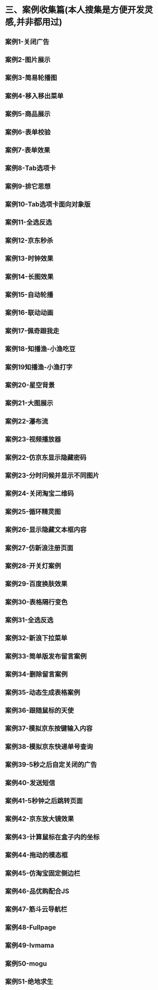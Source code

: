 # 三、案例收集篇(本人搜集是方便开发灵感,并非都用过)

## 	案例1-关闭广告

## 	案例2-图片展示

## 	案例3-简易轮播图

## 	案例4-移入移出菜单

## 	案例5-商品展示

## 	案例6-表单校验

## 	案例7-表单效果

## 	案例8-Tab选项卡

## 	案例9-排它思想

## 	案例10-Tab选项卡面向对象版

## 	案例11-全选反选

## 	案例12-京东秒杀

## 	案例13-时钟效果

## 	案例14-长图效果

## 	案例15-自动轮播

## 	案例16-联动动画

## 	案例17-佩奇跟我走

## 	案例18-知播渔-小渔吃豆

## 	案例19知播渔-小渔打字

## 	案例20-星空背景

## 	案例21-大图展示

## 	案例22-瀑布流

## 	案例23-视频播放器

## 	案例22-仿京东显示隐藏密码

## 	案例23-分时问候并显示不同图片

## 	案例24-关闭淘宝二维码

## 	案例25-循环精灵图

## 	案例26-显示隐藏文本框内容

## 	案例27-仿新浪注册页面

## 	案例28-开关灯案例

## 	案例29-百度换肤效果

## 	案例30-表格隔行变色

## 	案例31-全选反选

## 	案例32-新浪下拉菜单

## 	案例33-简单版发布留言案例

## 	案例34-删除留言案例

## 	案例35-动态生成表格案例

## 	案例36-跟随鼠标的天使

## 	案例37-模拟京东按键输入内容

## 	案例38-模拟京东快递单号查询

## 	案例39-5秒之后自定关闭的广告

## 	案例40-发送短信

## 	案例41-5秒钟之后跳转页面

## 	案例42-京东放大镜效果

## 	案例43-计算鼠标在盒子内的坐标

## 	案例44-拖动的模态框

## 	案例45-仿淘宝固定侧边栏

## 	案例46-品优购配合JS

## 案例47-筋斗云导航栏

## 案例48-Fullpage

## 案例49-lvmama

## 案例50-mogu

## 案例51-绝地求生
